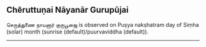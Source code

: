 ## Chêruttuṇai Nāyanār Gurupūjai
செருத்துணை நாயனார் குருபூஜை is observed on Puṣya nakṣhatram day of Siṃha (solar) month (sunrise (default)/puurvaviddha (default)).



---

